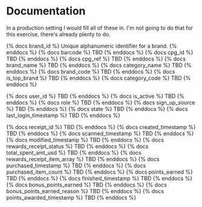 # Documentation
In a production setting I would fill all of these in. I'm not going to do that for this exercise, there's already plenty to do. 

{% docs brand_id %}
Unique alphanumeric identifier for a brand. 
{% enddocs %}
{% docs barcode %}
TBD
{% enddocs %}
{% docs cpg_id %}
TBD
{% enddocs %}
{% docs cpg_ref %}
TBD
{% enddocs %}
{% docs brand_name %}
TBD
{% enddocs %}
{% docs category_name %}
TBD
{% enddocs %}
{% docs brand_code %}
TBD
{% enddocs %}
{% docs is_top_brand %}
TBD
{% enddocs %}
{% docs category_code %}
TBD
{% enddocs %}

{% docs user_id %}
TBD
{% enddocs %}
{% docs is_active %}
TBD
{% enddocs %}
{% docs role %}
TBD
{% enddocs %}
{% docs sign_up_source %}
TBD
{% enddocs %}
{% docs state %}
TBD
{% enddocs %}
{% docs last_login_timestamp %}
TBD
{% enddocs %}


{% docs receipt_id %}
TBD 
{% enddocs %}
{% docs created_timestamp %}
TBD 
{% enddocs %}
{% docs scanned_timestamp %}
TBD 
{% enddocs %}
{% docs modified_timestamp %}
TBD 
{% enddocs %}
{% docs rewards_receipt_status %}
TBD 
{% enddocs %}
{% docs total_spent_amt_usd %}
TBD 
{% enddocs %}
{% docs rewards_receipt_item_array %}
TBD 
{% enddocs %}
{% docs purchased_timestamp %}
TBD 
{% enddocs %}
{% docs purchased_item_count %}
TBD 
{% enddocs %}
{% docs points_earned %}
TBD 
{% enddocs %}
{% docs finished_timestamp %}
TBD 
{% enddocs %}
{% docs bonus_points_earned %}
TBD 
{% enddocs %}
{% docs bonus_points_earned_reason %}
TBD 
{% enddocs %}
{% docs points_awarded_timestamp %}
TBD 
{% enddocs %}